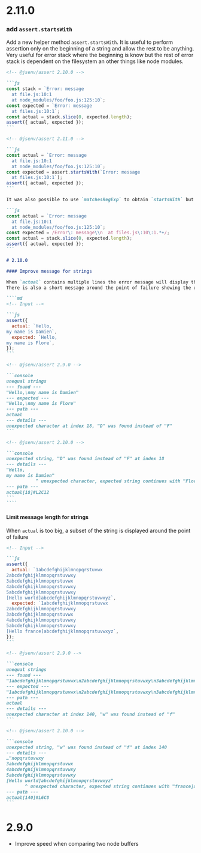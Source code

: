 # 2.11.0

### add `assert.startsWith`

Add a new helper method `assert.startsWith`. It is useful to perform assertion only on the beginning of a string and allow the rest to be anything. Very useful for error stack where the beginning is know but the rest of error stack is dependent on the filesystem an other things like node modules.

`````md
<!-- @jsenv/assert 2.10.0 -->

```js
const stack = `Error: message
  at file.js:10:1
  at node_modules/foo/foo.js:125:10`;
const expected = `Error: message 
  at files.js:10:1`;
const actual = stack.slice(0, expected.length);
assert({ actual, expected });
```

<!-- @jsenv/assert 2.11.0 -->

```js
const actual = `Error: message
  at file.js:10:1
  at node_modules/foo/foo.js:125:10`;
const expected = assert.startsWith(`Error: message
  at files.js:10:1`);
assert({ actual, expected });
```

It was also possible to use `matchesRegExp` to obtain `startsWith` but again not very handy to write:

```js
const actual = `Error: message
  at file.js:10:1
  at node_modules/foo/foo.js:125:10`;
const expected = /Error\: message\\n  at files.js\:10\:1.*+/;
const actual = stack.slice(0, expected.length);
assert({ actual, expected });
```

# 2.10.0

#### Improve message for strings

When `actual` contains multiple lines the error message will display them.
There is also a short message around the point of failure showing the unexpected character

````md
<!-- Input -->

```js
assert({
  actual: `Hello,
my name is Damien`,
  expected: `Hello,
my name is Flore`,
});
```

<!-- @jsenv/assert 2.9.0 -->

```console
unequal strings
--- found ---
"Hello,\nmy name is Damien"
--- expected ---
"Hello,\nmy name is Flore"
--- path ---
actual
--- details ---
unexpected character at index 18, "D" was found instead of "F"
```

<!-- @jsenv/assert 2.10.0 -->

```console
unexpected string, "D" was found instead of "F" at index 18
--- details ---
"Hello,
my name is Damien"
           ^ unexpected character, expected string continues with "Flore"
--- path ---
actual[18]#L2C12
```
````
`````

#### Limit message length for strings

When `actual` is too big, a subset of the string is displayed around the point of failure

````md
<!-- Input -->

```js
assert({
  actual: `1abcdefghijklmnopqrstuvwx
2abcdefghijklmnopqrstuvwxy
3abcdefghijklmnopqrstuvwx
4abcdefghijklmnopqrstuvwxy
5abcdefghijklmnopqrstuvwxy
[Hello world]abcdefghijklmnopqrstuvwxyz`,
  expected: `1abcdefghijklmnopqrstuvwx
2abcdefghijklmnopqrstuvwxy
3abcdefghijklmnopqrstuvwx
4abcdefghijklmnopqrstuvwxy
5abcdefghijklmnopqrstuvwxy
[Hello france]abcdefghijklmnopqrstuvwxyz`,
});
```

<!-- @jsenv/assert 2.9.0 -->

```console
unequal strings
--- found ---
"1abcdefghijklmnopqrstuvwx\n2abcdefghijklmnopqrstuvwxy\n3abcdefghijklmnopqrstuvwx\n4abcdefghijklmnopqrstuvwxy\n5abcdefghijklmnopqrstuvwxy\n[Hello world]abcdefghijklmnopqrstuvwxyz"
--- expected ---
"1abcdefghijklmnopqrstuvwx\n2abcdefghijklmnopqrstuvwxy\n3abcdefghijklmnopqrstuvwx\n4abcdefghijklmnopqrstuvwxy\n5abcdefghijklmnopqrstuvwxy\n[Hello france]abcdefghijklmnopqrstuvwxyz"
--- path ---
actual
--- details ---
unexpected character at index 140, "w" was found instead of "f"
```

<!-- @jsenv/assert 2.10.0 -->

```console
unexpected string, "w" was found instead of "f" at index 140
--- details ---
…"nopqrstuvwxy
3abcdefghijklmnopqrstuvwx
4abcdefghijklmnopqrstuvwxy
5abcdefghijklmnopqrstuvwxy
[Hello world]abcdefghijklmnopqrstuvwxyz"
       ^ unexpected character, expected string continues with "france]abcdefgh"…
--- path ---
actual[140]#L6C8
```
````

# 2.9.0

- Improve speed when comparing two node buffers
